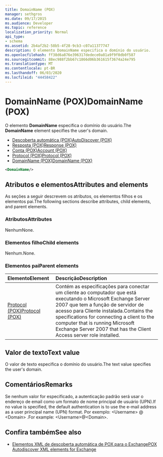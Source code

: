 ```yaml
---
title: DomainName (POX)
manager: sethgros
ms.date: 09/17/2015
ms.audience: Developer
ms.topic: reference
localization_priority: Normal
api_type:
- schema
ms.assetid: 2b4af2b2-58b5-4f28-9cb3-c07a11377747
description: O elemento DomainName especifica o domínio do usuário.
ms.openlocfilehash: ff38d6a876e396317dedece0a81a9f9f0db0f587
ms.sourcegitcommit: 88ec988f2bb67c1866d06b361615f3674a24e795
ms.translationtype: MT
ms.contentlocale: pt-BR
ms.lasthandoff: 06/03/2020
ms.locfileid: "44458422"
---
```

# <a name="domainname-pox"></a><span data-ttu-id="8d6c9-103">DomainName (POX)</span><span class="sxs-lookup"><span data-stu-id="8d6c9-103">DomainName (POX)</span></span>

<span data-ttu-id="8d6c9-104">O elemento **DomainName** especifica o domínio do usuário.</span><span class="sxs-lookup"><span data-stu-id="8d6c9-104">The **DomainName** element specifies the user's domain.</span></span> 
  
- [<span data-ttu-id="8d6c9-105">Descoberta automática (POX)</span><span class="sxs-lookup"><span data-stu-id="8d6c9-105">AutoDiscover (POX)</span></span>](autodiscover-pox.md)  
- [<span data-ttu-id="8d6c9-106">Resposta (POX)</span><span class="sxs-lookup"><span data-stu-id="8d6c9-106">Response (POX)</span></span>](response-pox.md)  
- [<span data-ttu-id="8d6c9-107">Conta (POX)</span><span class="sxs-lookup"><span data-stu-id="8d6c9-107">Account (POX)</span></span>](account-pox.md) 
- [<span data-ttu-id="8d6c9-108">Protocol (POX)</span><span class="sxs-lookup"><span data-stu-id="8d6c9-108">Protocol (POX)</span></span>](protocol-pox.md) 
- [<span data-ttu-id="8d6c9-109">DomainName (POX)</span><span class="sxs-lookup"><span data-stu-id="8d6c9-109">DomainName (POX)</span></span>](domainname-pox.md)
  
```xml
<DomainName/>
```

## <a name="attributes-and-elements"></a><span data-ttu-id="8d6c9-110">Atributos e elementos</span><span class="sxs-lookup"><span data-stu-id="8d6c9-110">Attributes and elements</span></span>

<span data-ttu-id="8d6c9-111">As seções a seguir descrevem os atributos, os elementos filhos e os elementos pai.</span><span class="sxs-lookup"><span data-stu-id="8d6c9-111">The following sections describe attributes, child elements, and parent elements.</span></span>
  
### <a name="attributes"></a><span data-ttu-id="8d6c9-112">Atributos</span><span class="sxs-lookup"><span data-stu-id="8d6c9-112">Attributes</span></span>

<span data-ttu-id="8d6c9-113">Nenhum</span><span class="sxs-lookup"><span data-stu-id="8d6c9-113">None.</span></span>
  
### <a name="child-elements"></a><span data-ttu-id="8d6c9-114">Elementos filho</span><span class="sxs-lookup"><span data-stu-id="8d6c9-114">Child elements</span></span>

<span data-ttu-id="8d6c9-115">Nenhum.</span><span class="sxs-lookup"><span data-stu-id="8d6c9-115">None.</span></span>
  
### <a name="parent-elements"></a><span data-ttu-id="8d6c9-116">Elementos pai</span><span class="sxs-lookup"><span data-stu-id="8d6c9-116">Parent elements</span></span>

|<span data-ttu-id="8d6c9-117">**Elemento**</span><span class="sxs-lookup"><span data-stu-id="8d6c9-117">**Element**</span></span>|<span data-ttu-id="8d6c9-118">**Descrição**</span><span class="sxs-lookup"><span data-stu-id="8d6c9-118">**Description**</span></span>|
|:-----|:-----|
|[<span data-ttu-id="8d6c9-119">Protocol (POX)</span><span class="sxs-lookup"><span data-stu-id="8d6c9-119">Protocol (POX)</span></span>](protocol-pox.md) <br/> |<span data-ttu-id="8d6c9-120">Contém as especificações para conectar um cliente ao computador que está executando o Microsoft Exchange Server 2007 que tem a função de servidor de acesso para Cliente instalada.</span><span class="sxs-lookup"><span data-stu-id="8d6c9-120">Contains the specifications for connecting a client to the computer that is running Microsoft Exchange Server 2007 that has the Client Access server role installed.</span></span>  <br/> |
   
## <a name="text-value"></a><span data-ttu-id="8d6c9-121">Valor de texto</span><span class="sxs-lookup"><span data-stu-id="8d6c9-121">Text value</span></span>

<span data-ttu-id="8d6c9-122">O valor de texto especifica o domínio do usuário.</span><span class="sxs-lookup"><span data-stu-id="8d6c9-122">The text value specifies the user's domain.</span></span>
  
## <a name="remarks"></a><span data-ttu-id="8d6c9-123">Comentários</span><span class="sxs-lookup"><span data-stu-id="8d6c9-123">Remarks</span></span>

<span data-ttu-id="8d6c9-124">Se nenhum valor for especificado, a autenticação padrão será usar o endereço de email como um formato de nome principal de usuário (UPN).</span><span class="sxs-lookup"><span data-stu-id="8d6c9-124">If no value is specified, the default authentication is to use the e-mail address as a user principal name (UPN) format.</span></span> <span data-ttu-id="8d6c9-125">Por exemplo: \<Username\> @ \<Domain\> .</span><span class="sxs-lookup"><span data-stu-id="8d6c9-125">For example: \<Username\>@\<Domain\>.</span></span>
  
## <a name="see-also"></a><span data-ttu-id="8d6c9-126">Confira também</span><span class="sxs-lookup"><span data-stu-id="8d6c9-126">See also</span></span>

- [<span data-ttu-id="8d6c9-127">Elementos XML de descoberta automática de POX para o Exchange</span><span class="sxs-lookup"><span data-stu-id="8d6c9-127">POX Autodiscover XML elements for Exchange</span></span>](pox-autodiscover-xml-elements-for-exchange.md)


